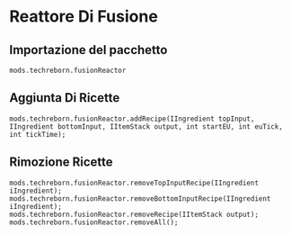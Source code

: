 # Reattore Di Fusione

## Importazione del pacchetto
`mods.techreborn.fusionReactor`

## Aggiunta Di Ricette
```zenscript
mods.techreborn.fusionReactor.addRecipe(IIngredient topInput, IIngredient bottomInput, IItemStack output, int startEU, int euTick, int tickTime);
```

## Rimozione Ricette
```zenscript
mods.techreborn.fusionReactor.removeTopInputRecipe(IIngredient iIngredient);
mods.techreborn.fusionReactor.removeBottomInputRecipe(IIngredient iIngredient);
mods.techreborn.fusionReactor.removeRecipe(IItemStack output);
mods.techreborn.fusionReactor.removeAll();
```